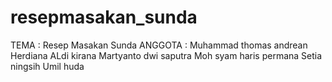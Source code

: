 # resepmasakan_sunda
TEMA : Resep Masakan Sunda  ANGGOTA : 
Muhammad thomas andrean 
Herdiana
ALdi kirana 
Martyanto dwi saputra
Moh syam haris permana
Setia ningsih
Umil huda
